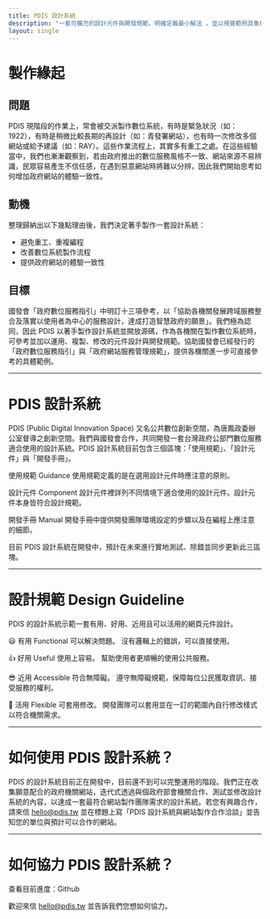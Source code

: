 ```yaml
---
title: PDIS 設計系統
description: "一套可擴充的設計元件與開發規範，明確定義最小解法 ，並以視覺範例具象化。PDIS 設計系統的目的在於提供協助製作政府網站設計與開發的團隊一套工具，更有效率地做出對使用者友善的數位服務。"
layout: single
---
```


# 製作緣起

## 問題

PDIS 現階段的作業上，常會被交派製作數位系統，有時是緊急狀況（如： 1922），有時是稍微比較長期的再設計（如：青發署網站），也有時一次修改多個網站或給予建議（如：RAY）。這些作業流程上，其實多有重工之處。在這些經驗當中，我們也漸漸觀察到，若由政府推出的數位服務風格不一致、網站來源不易辨識，民眾容易產生不信任感，在遇到惡意網站時將難以分辨，因此我們開始思考如何增加政府網站的體驗一致性。

## 動機

整理歸納出以下幾點理由後，我們決定著手製作一套設計系統：

* 避免重工、重複編程
* 改善數位系統製作流程
* 提供政府網站的體驗一致性

## 目標

國發會「政府數位服務指引」中明訂十三項參考，以「協助各機關發展跨域服務整合及落實以使用者為中心的服務設計，達成打造智慧政府的願景」。我們極為認同，因此 PDIS 以著手製作設計系統並開放源碼，作為各機關在製作數位系統時，可參考並加以運用、複製、修改的元件設計與開發規範。協助國發會已經發行的「政府數位服務指引」與「政府網站服務管理規範」，提供各機關進一步可直接參考的具體範例。

---

# PDIS 設計系統

PDIS (Public Digital Innovation Space) 又名公共數位創新空間，為唐鳳政委辦公室督導之創新空間。我們與國發會合作，共同開發一套台灣政府公部門數位服務適合使用的設計系統。PDIS 設計系統目前包含三個區塊：「使用規範」、「設計元件」與「開發手冊」。

使用規範 Guidance
使用規範定義的是在選用設計元件時應注意的原則。

設計元件 Component
設計元件裡詳列不同情境下適合使用的設計元件。設計元件本身皆符合設計規範。

開發手冊 Manual
開發手冊中提供開發團隊環境設定的步驟以及在編程上應注意的細節。

目前 PDIS 設計系統在開發中，預計在未來進行實地測試、除錯並同步更新此三區塊。

---

# 設計規範 Design Guideline

PDIS 的設計系統示範一套有用、好用、近用且可以活用的網頁元件設計。

😃
有用
Functional
可以解決問題。
沒有邏輯上的錯誤，可以直接使用。

👍
好用
Useful
使用上容易。
幫助使用者更順暢的使用公共服務。

😎
近用
Accessible
符合無障礙。
遵守無障礙規範，保障每位公民獲取資訊、接受服務的權利。

🙌
活用
Flexible
可套用修改。
開發團隊可以套用並在一訂的範圍內自行修改樣式以符合機關需求。

---

# 如何使用 PDIS 設計系統？

PDIS 的設計系統目前正在開發中，目前還不到可以完整運用的階段。我們正在收集願意配合的政府機關網站，迭代式透過與個政府部會機關合作、測試並修改設計系統的內容，以達成一套最符合網站製作團隊需求的設計系統。若您有興趣合作，請來信 hello@pdis.tw 並在標題上寫「PDIS 設計系統與網站製作合作洽談」並告知您的單位與預計可以合作的網站。

---

# 如何協力 PDIS 設計系統？

查看目前進度：Github

歡迎來信 hello@pdis.tw 並告訴我們您想如何協力。